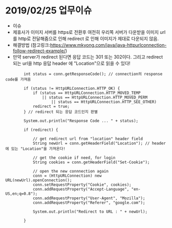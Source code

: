 # 2019/02/25 업무이슈
- 이슈
 - 제휴사가 이미지 서버를 https로 전환후 여전히 우리쪽 서버가 다운받을 이미지 url를 http로 전달해줌으로 인해 redirect 로 인해 이미지가 제대로 다운되지 않음.
- 해결방법 
(참고링크:https://www.mkyong.com/java/java-httpurlconnection-follow-redirect-example/)
 - 만약 server가 redirect 된다면 응답 코드는 301 또는 302이다. 그리고 redirect 되는 url을 http 응답 header 에 "Location"으로 읽을 수 있다!

~~~
        int status = conn.getResponseCode(); // connection의 response code를 가져옴
    
    	if (status != HttpURLConnection.HTTP_OK) {
    		if (status == HttpURLConnection.HTTP_MOVED_TEMP
    			|| status == HttpURLConnection.HTTP_MOVED_PERM
    				|| status == HttpURLConnection.HTTP_SEE_OTHER)
    		redirect = true;
    	} // redirect 되는 응답 코드인지 판별
    
    	System.out.println("Response Code ... " + status);
    
    	if (redirect) {
    
    		// get redirect url from "location" header field
    		String newUrl = conn.getHeaderField("Location"); // header 에 있는 "Location"을 가져온다!
    
    		// get the cookie if need, for login
    		String cookies = conn.getHeaderField("Set-Cookie");
    
    		// open the new connnection again
    		conn = (HttpURLConnection) new URL(newUrl).openConnection();
    		conn.setRequestProperty("Cookie", cookies);
    		conn.addRequestProperty("Accept-Language", "en-US,en;q=0.8");
    		conn.addRequestProperty("User-Agent", "Mozilla");
    		conn.addRequestProperty("Referer", "google.com");
    								
    		System.out.println("Redirect to URL : " + newUrl);
    
    	}
~~~    	
